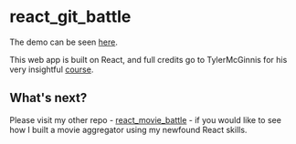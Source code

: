 # react_git_battle

The demo can be seen [here](https://happy-shockley-c1fdd6.netlify.app/).

This web app is built on React, and full credits go to TylerMcGinnis for his very insightful [course](https://ui.dev/).

## What's next?
Please visit my other repo - [react_movie_battle](https://github.com/christopherlim98/react_movie_battle) - if you would like to see how I built a movie aggregator using my newfound React skills.
